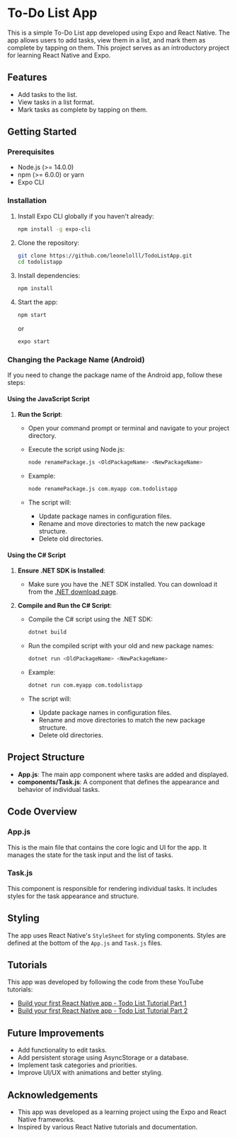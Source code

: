 
# To-Do List App

This is a simple To-Do List app developed using Expo and React Native. The app allows users to add tasks, view them in a list, and mark them as complete by tapping on them. This project serves as an introductory project for learning React Native and Expo.

## Features

- Add tasks to the list.
- View tasks in a list format.
- Mark tasks as complete by tapping on them.

## Getting Started

### Prerequisites

- Node.js (>= 14.0.0)
- npm (>= 6.0.0) or yarn
- Expo CLI

### Installation

1. Install Expo CLI globally if you haven't already:
   ```sh
   npm install -g expo-cli
   ```

2. Clone the repository:
   ```sh
   git clone https://github.com/leonelolll/TodoListApp.git
   cd todolistapp
   ```

3. Install dependencies:
   ```sh
   npm install
   ```

4. Start the app:
   ```sh
   npm start
   ```
   or
   ```sh
   expo start
   ```

### Changing the Package Name (Android)

If you need to change the package name of the Android app, follow these steps:

#### Using the JavaScript Script

1. **Run the Script**:
   - Open your command prompt or terminal and navigate to your project directory.
   - Execute the script using Node.js:

     ```sh
     node renamePackage.js <OldPackageName> <NewPackageName>
     ```
     
   - Example:

     ```sh
     node renamePackage.js com.myapp com.todolistapp
     ```

   - The script will:
     - Update package names in configuration files.
     - Rename and move directories to match the new package structure.
     - Delete old directories.

#### Using the C# Script

1. **Ensure .NET SDK is Installed**:
   - Make sure you have the .NET SDK installed. You can download it from the [.NET download page](https://dotnet.microsoft.com/download).

2. **Compile and Run the C# Script**:
   - Compile the C# script using the .NET SDK:
   
     ```sh
     dotnet build
     ```

   - Run the compiled script with your old and new package names:

     ```sh
     dotnet run <OldPackageName> <NewPackageName>
     ```

   - Example:

     ```sh
     dotnet run com.myapp com.todolistapp
     ```

   - The script will:
     - Update package names in configuration files.
     - Rename and move directories to match the new package structure.
     - Delete old directories.

## Project Structure

- **App.js**: The main app component where tasks are added and displayed.
- **components/Task.js**: A component that defines the appearance and behavior of individual tasks.

## Code Overview

### App.js

This is the main file that contains the core logic and UI for the app. It manages the state for the task input and the list of tasks.

### Task.js

This component is responsible for rendering individual tasks. It includes styles for the task appearance and structure.

## Styling

The app uses React Native's `StyleSheet` for styling components. Styles are defined at the bottom of the `App.js` and `Task.js` files.

## Tutorials

This app was developed by following the code from these YouTube tutorials:
- [Build your first React Native app - Todo List Tutorial Part 1](https://www.youtube.com/watch?v=0kL6nhutjQ8)
- [Build your first React Native app - Todo List Tutorial Part 2](https://www.youtube.com/watch?v=00HFzh3w1B8)

## Future Improvements

- Add functionality to edit tasks.
- Add persistent storage using AsyncStorage or a database.
- Implement task categories and priorities.
- Improve UI/UX with animations and better styling.

## Acknowledgements

- This app was developed as a learning project using the Expo and React Native frameworks.
- Inspired by various React Native tutorials and documentation.
